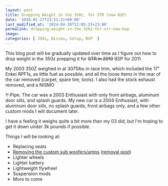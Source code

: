 ```yaml
---
layout: post
title: Dropping Weight in the 350z, for STR (now BSP)
date: '2010-01-27T23:53:21+00:00'
last_modified_at: '2024-04-30T12:05:23+23:00'
permalink: dropping-weight-in-the-350z-for-str-now-bsp
image:
categories: [ 350z, Nissan, Setup, BSP  ]
---
```

This blog post will be gradually updated over time as I figure out how to drop weight in the 350z prepping it for <s>STR in 2010</s> BSP for 2011.

My 2003 350Z weighed in at 3075lbs in race trim, which included the 17" Enkei RPF1s, as little fuel as possible, and all the loose items in the rear of the car removed (carpet, spare tire, tools). I also had the stock exhaust removed, and a NISMO

Y-Pipe. The car was a 2003 Enthusiast with only front airbags, aluminum door sills, and splash guards. My new car is a 2004 Enthusiast, with aluminum door sills, no splash guards, front airbags only, and a few other custom mods I will document later.

I have a feeling it weighs quite a bit more than my 03 did, but I'm hoping to get it down under 3k pounds if possible.

Things I will be looking at:

- Replacing seats
- [Removing the custom sub woofers/amps](http://www.flickr.com/photos/17726343@N00/4309834337/) ([removal post](/the-350z-goes-on-a-diet))
- Lighter wheels
- Lighter battery
- Lightweight flywheel
- Suspension mods
- More to come